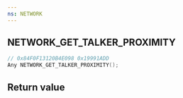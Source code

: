 ```yaml
---
ns: NETWORK
---
```

## NETWORK_GET_TALKER_PROXIMITY

```c
// 0x84F0F13120B4E098 0x19991ADD
Any NETWORK_GET_TALKER_PROXIMITY();
```


## Return value
